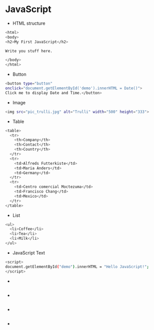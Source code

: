 # JavaScript
- HTML structure

```sh
<html>
<body>
<h2>My First JavaScript</h2>

Write you stuff here.

</body>
</html> 

```
- Button

```sh
<button type="button"
onclick="document.getElementById('demo').innerHTML = Date()">
Click me to display Date and Time.</button>
```

- Image
```sh
<img src="pic_trulli.jpg" alt="Trulli" width="500" height="333">
```
- Table
```sh
<table>
  <tr>
    <th>Company</th>
    <th>Contact</th>
    <th>Country</th>
  </tr>
  <tr>
    <td>Alfreds Futterkiste</td>
    <td>Maria Anders</td>
    <td>Germany</td>
  </tr>
  <tr>
    <td>Centro comercial Moctezuma</td>
    <td>Francisco Chang</td>
    <td>Mexico</td>
  </tr>
</table>
```
- List
```sh
<ul>
  <li>Coffee</li>
  <li>Tea</li>
  <li>Milk</li>
</ul>

```


- JavaScript Text
```sh
<script>
document.getElementById("demo").innerHTML = "Hello JavaScript!";
</script>

```


-
```sh


```




-
```sh


```



-
```sh


```


-
```sh


```
















